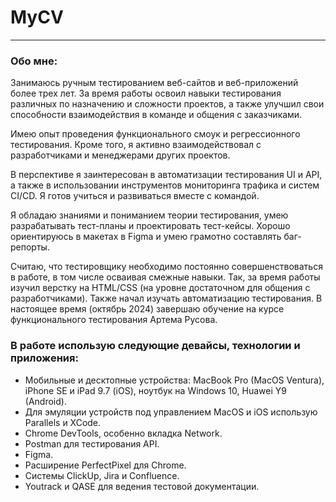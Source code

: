 # MyCV
---

### Обо мне:

Занимаюсь ручным тестированием веб-сайтов и веб-приложений более трех лет. За время работы освоил навыки тестирования различных по назначению и сложности проектов, а также улучшил свои способности взаимодействия в команде и общения с заказчиками.

Имею опыт проведения функционального смоук и регрессионного тестирования. Кроме того, я активно взаимодействовал с разработчиками и менеджерами других проектов.

В перспективе я заинтересован в автоматизации тестирования UI и API, а также в использовании инструментов мониторинга трафика и систем CI/CD. Я готов учиться и развиваться вместе с командой.

Я обладаю знаниями и пониманием теории тестирования, умею разрабатывать тест-планы и проектировать тест-кейсы. Хорошо ориентируюсь в макетах в Figma и умею грамотно составлять баг-репорты.

Считаю, что тестировщику необходимо постоянно совершенствоваться в работе, в том числе осваивая смежные навыки. Так, за время работы изучил верстку на HTML/CSS (на уровне достаточном для общения с разработчиками). Также начал изучать автоматизацию тестирования.
В настоящее время (октябрь 2024) завершаю обучение на курсе функционального тестирования Артема Русова.

### В работе использую следующие девайсы, технологии и приложения:

- Мобильные и десктопные устройства: MacBook Pro (MacOS Ventura), iPhone SE и iPad 9.7 (iOS), ноутбук на Windows 10, Huawei Y9 (Android).
- Для эмуляции устройств под управлением MacOS и iOS использую Parallels и XCode.
- Chrome DevTools, особенно вкладка Network.
- Postman для тестирования API.
- Figma.
- Расширение PerfectPixel для Chrome.
- Системы ClickUp, Jira и Confluence.
- Youtrack и QASE для ведения тестовой документации.

